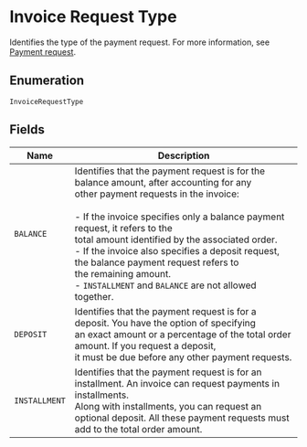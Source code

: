 
# Invoice Request Type

Identifies the type of the payment request. For more information,
see [Payment request](TBD).

## Enumeration

`InvoiceRequestType`

## Fields

| Name | Description |
|  --- | --- |
| `BALANCE` | Identifies that the payment request is for the balance amount, after accounting for any<br>other payment requests in the invoice:<br><br>- If the invoice specifies only a balance payment request, it refers to the<br>  total amount identified by the associated order.<br>- If the invoice also specifies a deposit request, the balance payment request refers to<br>  the remaining amount.<br>- `INSTALLMENT` and `BALANCE` are not allowed together. |
| `DEPOSIT` | Identifies that the payment request is for a deposit. You have the option of specifying<br>an exact amount or a percentage of the total order amount. If you request a deposit,<br>it must be due before any other payment requests. |
| `INSTALLMENT` | Identifies that the payment request is for an installment. An invoice can request payments in installments.<br>Along with installments, you can request an optional deposit. All these payment requests must add to the total order amount. |

